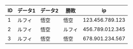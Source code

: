 |ID|データ1|データ2|勝敗|ip|
|---|---|---|---|---|
|1|ルフィ|悟空|悟空|123.456.789.123|
|2|ルフィ|悟空|ルフィ|456.789.012.345|
|3|ルフィ|悟空|悟空|678.901.234.567|
